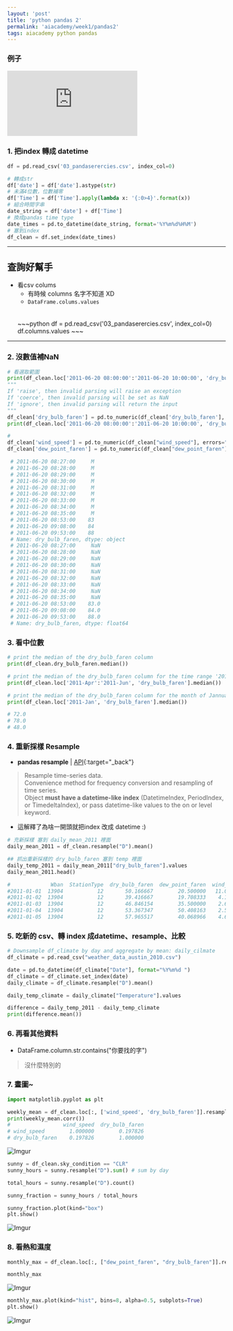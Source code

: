 ```yaml
---
layout: 'post'
title: 'python pandas 2'
permalink: 'aiacademy/week1/pandas2'
tags: aiacademy python pandas
---
```


### 例子


<iframe src="https://www.youtube.com/embed/bYTxKNJ10gw" frameborder="0" allow="accelerometer; autoplay; encrypted-media; gyroscope; picture-in-picture" allowfullscreen></iframe>

### 1. 把index 轉成 datetime
   ~~~python
   df = pd.read_csv('03_pandaserercies.csv', index_col=0)
   
   # 轉成str
   df['date'] = df['date'].astype(str)
   # 未滿4位數，位數補零
   df['Time'] = df['Time'].apply(lambda x: '{:0>4}'.format(x))
   # 組合時間字串
   date_string = df['date'] + df['Time']
   # 換成pandas time type
   date_times = pd.to_datetime(date_string, format='%Y%m%d%H%M')
   # 塞到index
   df_clean = df.set_index(date_times)
   ~~~

---
## 查詢好幫手

- 看csv colums
   - 有時候 columns 名字不知道 XD
   - `DataFrame.colums.values`
   <br/>
   <br/>
   ~~~python
   df = pd.read_csv('03_pandaserercies.csv', index_col=0)
   df.columns.values
   ~~~

---

### 2. 沒數值補NaN
   
   ~~~python
   # 看選取範圍
   print(df_clean.loc['2011-06-20 08:00:00':'2011-06-20 10:00:00', 'dry_bulb_faren'])
   """
   If 'raise', then invalid parsing will raise an exception
   If 'coerce', then invalid parsing will be set as NaN
   If 'ignore', then invalid parsing will return the input 
   """
   df_clean['dry_bulb_faren'] = pd.to_numeric(df_clean['dry_bulb_faren'], errors = 'coerce')
   print(df_clean.loc['2011-06-20 08:00:00':'2011-06-20 10:00:00', 'dry_bulb_faren'])
   
   #
   df_clean['wind_speed'] = pd.to_numeric(df_clean["wind_speed"], errors="coerce")
   df_clean['dew_point_faren'] = pd.to_numeric(df_clean["dew_point_faren"], errors="coerce")

    # 2011-06-20 08:27:00     M
    # 2011-06-20 08:28:00     M
    # 2011-06-20 08:29:00     M
    # 2011-06-20 08:30:00     M
    # 2011-06-20 08:31:00     M
    # 2011-06-20 08:32:00     M
    # 2011-06-20 08:33:00     M
    # 2011-06-20 08:34:00     M
    # 2011-06-20 08:35:00     M
    # 2011-06-20 08:53:00    83
    # 2011-06-20 09:08:00    84
    # 2011-06-20 09:53:00    88
    # Name: dry_bulb_faren, dtype: object
    # 2011-06-20 08:27:00     NaN
    # 2011-06-20 08:28:00     NaN
    # 2011-06-20 08:29:00     NaN
    # 2011-06-20 08:30:00     NaN
    # 2011-06-20 08:31:00     NaN
    # 2011-06-20 08:32:00     NaN
    # 2011-06-20 08:33:00     NaN
    # 2011-06-20 08:34:00     NaN
    # 2011-06-20 08:35:00     NaN
    # 2011-06-20 08:53:00    83.0
    # 2011-06-20 09:08:00    84.0
    # 2011-06-20 09:53:00    88.0
    # Name: dry_bulb_faren, dtype: float64
   ~~~

### 3. 看中位數

   ~~~python
   # print the median of the dry_bulb_faren column
   print(df_clean.dry_bulb_faren.median())
   
   # print the median of the dry_bulb_faren column for the time range '2011-Apr':'2011-Jun'
   print(df_clean.loc['2011-Apr':'2011-Jun', 'dry_bulb_faren'].median())
   
   # print the median of the dry_bulb_faren column for the month of Jannuary
   print(df_clean.loc['2011-Jan', 'dry_bulb_faren'].median())
   
   # 72.0
   # 78.0
   # 48.0
   ~~~


### 4. 重新採樣 Resample
   
   - __pandas resample__ \| [API](https://pandas.pydata.org/pandas-docs/stable/reference/api/pandas.DataFrame.resample.html){:target="_back"}
   
   > Resample time-series data.
   > <br/>Convenience method for frequency conversion and resampling of time series. 
   > <br/>Object **must have a datetime-like index** (DatetimeIndex, PeriodIndex, or TimedeltaIndex), or pass datetime-like values to the on or level keyword.

   - 這解釋了為啥一開頭就把index 改成 datetime :)

   ~~~python
   # 充新採樣 塞到 daily_mean_2011 裡面
   daily_mean_2011 = df_clean.resample("D").mean()

   ## 抓出重新採樣的 dry_bulb_faren 塞到 temp 裡面
   daily_temp_2011 = daily_mean_2011["dry_bulb_faren"].values
   daily_mean_2011.head()
   
   #             Wban  StationType  dry_bulb_faren  dew_point_faren  wind_speed
   #2011-01-01  13904           12       50.166667        20.500000   11.083333
   #2011-01-02  13904           12       39.416667        19.708333    4.166667
   #2011-01-03  13904           12       46.846154        35.500000    2.653846
   #2011-01-04  13904           12       53.367347        50.408163    2.510204
   #2011-01-05  13904           12       57.965517        40.068966    4.689655   
   ~~~

### 5. 吃新的 csv、轉 index 成datetime、resample、比較

   ~~~python
   # Downsample df_climate by day and aggregate by mean: daily_cilmate
   df_climate = pd.read_csv("weather_data_austin_2010.csv")
   
   date = pd.to_datetime(df_climate["Date"], format="%Y%m%d ")
   df_climate = df_climate.set_index(date)
   daily_climate = df_climate.resample("D").mean()
   
   daily_temp_climate = daily_climate["Temperature"].values
   
   difference = daily_temp_2011 - daily_temp_climate
   print(difference.mean())
   ~~~


### 6. 再看其他資料

  - DataFrame.column.str.contains("你要找的字")

  > 沒什麼特別的

### 7. 畫圖~
   ~~~python
   import matplotlib.pyplot as plt

   weekly_mean = df_clean.loc[:, ['wind_speed', 'dry_bulb_faren']].resample("W").mean()
   print(weekly_mean.corr())
   #                 wind_speed  dry_bulb_faren
   # wind_speed        1.000000        0.197826
   # dry_bulb_faren    0.197826        1.000000
   
   ~~~

   ![Imgur](https://i.imgur.com/YTgfBEJ.gif)

   ~~~python
   sunny = df_clean.sky_condition == "CLR"
   sunny_hours = sunny.resample("D").sum() # sum by day
   
   total_hours = sunny.resample("D").count()
   
   sunny_fraction = sunny_hours / total_hours
   
   sunny_fraction.plot(kind="box")
   plt.show()
   ~~~

   ![Imgur](https://i.imgur.com/thWDjxG.gif)

### 8. 看熱和濕度


   ~~~python
   monthly_max = df_clean.loc[:, ["dew_point_faren", "dry_bulb_faren"]].resample("M").max()
   
   monthly_max
   ~~~

 ![Imgur](https://i.imgur.com/KbGBjEr.gif)
   
   ~~~python
   monthly_max.plot(kind="hist", bins=8, alpha=0.5, subplots=True)
   plt.show()
   ~~~

   ![Imgur](https://i.imgur.com/AoM6NZA.gif)
